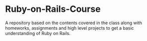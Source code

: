 # Ruby-on-Rails-Course
A repository based on the contents covered in the class along with homeworks, assignments and high level projects to get a basic understanding of Ruby on Rails.
